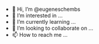 - 👋 Hi, I’m @eugeneschembs
- 👀 I’m interested in ...
- 🌱 I’m currently learning ...
- 💞️ I’m looking to collaborate on ...
- 📫 How to reach me ...
<!---eugeneschembs@gmail.com
eugeneschembs/eugeneschembs is a ✨ special ✨ repository because its `README.md` (this file) appears on your GitHub profile.
You can click the Preview link to take a look at your changes.
--->
